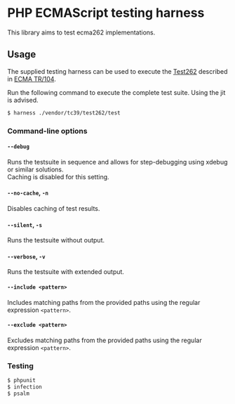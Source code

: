 # PHP ECMAScript testing harness

This library aims to test ecma262 implementations.

## Usage

The supplied testing harness can be used to execute the [Test262](https://github.com/tc39/test262) described in [ECMA TR/104](http://ecma-international.org/publications/techreports/E-TR-104.htm).

Run the following command to execute the complete test suite. Using the jit is advised.
```bash
$ harness ./vendor/tc39/test262/test
```

### Command-line options

#### `--debug`
Runs the testsuite in sequence and allows for step-debugging using xdebug or similar solutions.  
Caching is disabled for this setting.

#### `--no-cache`, `-n`
Disables caching of test results.

#### `--silent`, `-s`
Runs the testsuite without output.

#### `--verbose`, `-v`
Runs the testsuite with extended output.

#### `--include <pattern>`
Includes matching paths from the provided paths using the regular expression `<pattern>`.

#### `--exclude <pattern>`
Excludes matching paths from the provided paths using the regular expression `<pattern>`.

### Testing

```bash
$ phpunit
$ infection
$ psalm 
```
